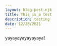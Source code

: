 ```yaml
---
layout: blog-post.njk
title: This is a test
description: testing
date: 12/28/2021
---
```

yayayayayayayaya!